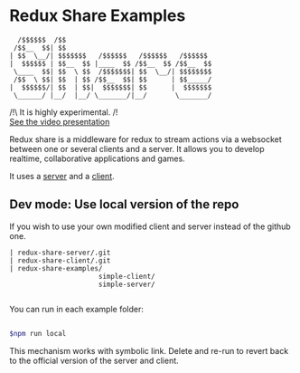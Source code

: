 # Redux Share Examples


```
  /$$$$$$  /$$                                    
 /$$__  $$| $$                                    
| $$  \__/| $$$$$$$   /$$$$$$   /$$$$$$   /$$$$$$ 
|  $$$$$$ | $$__  $$ |____  $$ /$$__  $$ /$$__  $$
 \____  $$| $$  \ $$  /$$$$$$$| $$  \__/| $$$$$$$$
 /$$  \ $$| $$  | $$ /$$__  $$| $$      | $$_____/
|  $$$$$$/| $$  | $$|  $$$$$$$| $$      |  $$$$$$$
 \______/ |__/  |__/ \_______/|__/       \_______/
```

/!\ It is highly experimental. /!\
[See the video presentation](https://youtu.be/SPkdwmRmk5k)

Redux share is a middleware for redux to stream actions via a websocket between one or several clients and a server. It allows you to develop realtime, collaborative applications and games.

It uses a [server](https://github.com/baptistemanson/redux-share-server) and a [client](https://github.com/baptistemanson/redux-share-client).


## Dev mode: Use local version of the repo

If you wish to use your own modified client and server instead of the github one.

```
| redux-share-server/.git
| redux-share-client/.git
| redux-share-examples/
                      simple-client/
                      simple-server/
                      
```

You can run in each example folder:

```bash

$npm run local

```


This mechanism works with symbolic link. Delete and re-run to revert back to the official version of the server and client.
